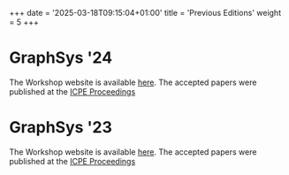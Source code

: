 +++
date = '2025-03-18T09:15:04+01:00'
title = 'Previous Editions'
weight = 5
+++

# GraphSys '24

The Workshop website is available [here](https://sites.google.com/view/graphsys24/home). The accepted papers were published at the [ICPE Proceedings](https://dl.acm.org/doi/10.1145/3629527.3651435)

# GraphSys '23

The Workshop website is available [here](https://sites.google.com/view/graphsys23/home). The accepted papers were published at the [ICPE Proceedings](https://dl.acm.org/doi/10.1145/3578245.3585328)

